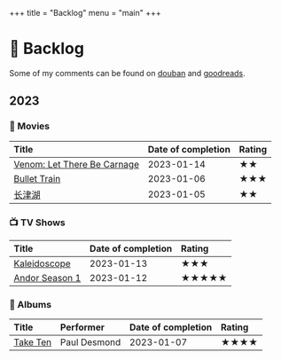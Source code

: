 +++
title = "Backlog"
menu = "main"
+++

# 📝 Backlog

Some of my comments can be found on [douban](https://www.douban.com/people/rexarski/) and [goodreads](https://www.goodreads.com/rexarski).

## 2023

<!-- ### 📚 Books -->

<!-- | Title | Author | Date of completion | Rating | -->
<!-- | :---- | :----- | :----------------- | :----- | -->

### 🍿 Movies

| Title                                                                     | Date of completion | Rating |
| :------------------------------------------------------------------------ | :----------------- | :----- |
| [Venom: Let There Be Carnage](https://movie.douban.com/subject/30382416/) | 2023-01-14         | ★★     |
| [Bullet Train](https://movie.douban.com/subject/35118954/)                | 2023-01-06         | ★★★    |
| [长津湖](https://movie.douban.com/subject/25845392/)                      | 2023-01-05         | ★★     |

### 📺 TV Shows

| Title                                                        | Date of completion | Rating |
| :----------------------------------------------------------- | :----------------- | :----- |
| [Kaleidoscope](https://movie.douban.com/subject/35602000/)   | 2023-01-13         | ★★★    |
| [Andor Season 1](https://movie.douban.com/subject/30376895/) | 2023-01-12         | ★★★★★  |

### 🎷 Albums

| Title                                                 | Performer    | Date of completion | Rating |
| :---------------------------------------------------- | :----------- | :----------------- | :----- |
| [Take Ten](https://music.douban.com/subject/1428111/) | Paul Desmond | 2023-01-07         | ★★★★   |

<!-- ### 🎮 Games -->

<!-- | Title | Date of completion | Rating | -->
<!-- | :---- | :----------------- | :----- | -->

<!-- ### 🎧 Audio Books -->

<!-- | Title | Date of completion | Rating | -->
<!-- | :---- | :----------------- | :----- | -->